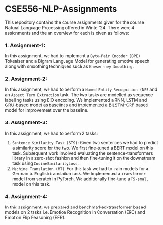 # CSE556-NLP-Assignments
This repository contains the course assignments given for the course Natural Language Processing offered in Winter'24. There were 4 assignments and the an overview for each is given as follows:

### 1. Assignment-1: 
In this assignment, we had to implement a `Byte-Pair Encoder (BPE)` Tokeniser and a Bigram Language Model for generating emotive speech along with smoothing techniques such as `Kneser-ney Smoothing`.

### 2. Assignment-2: 
In this assignment, we had to perform a `Named Entity Recognition (NER` and an `Aspect Term Extraction` task. The two tasks are modelled as sequence labelling tasks using BIO encoding. We implemented a RNN, LSTM and GRU-based model as baselines and implemented a BiLSTM-CRF based model for improvement over the baseline.

### 3. Assignment-3:
In this assignment, we had to perform 2 tasks:
1. `Sentence Similarity Task (STS)`: Given two sentences we had to predict a similarity score for the two. We first fine-tuned a BERT model on this task. Subsequent work involved evaluating the sentence-transformers library in a zero-shot fashion and then fine-tuning it on the downstream task using `CosineSimilarityLoss`.
2. `Machine Translation (MT)`: For this task we had to train models for a German to English translation task. We implemented a `Transformer` model from scratch in PyTorch. We additionally fine-tune a `T5-small` model on this task.

### 4. Assignment-4:
In this assignment, we prepared and benchmarked-transformer based models on 2 tasks i.e. Emotion Recognition in Conversation (ERC) and Emotion Flip Reasoning (EFR).
